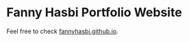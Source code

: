 # Fanny Hasbi Portfolio Website
Feel free to check [fannyhasbi.github.io](https://fannyhasbi.github.io).
